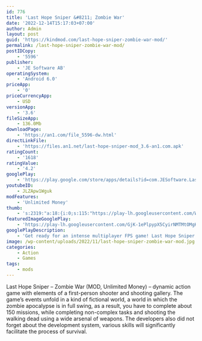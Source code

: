 ```yaml
---
id: 776
title: 'Last Hope Sniper &#8211; Zombie War'
date: '2022-12-14T15:17:03+07:00'
author: Admin
layout: post
guid: 'https://kindmod.com/last-hope-sniper-zombie-war-mod/'
permalink: /last-hope-sniper-zombie-war-mod/
postIDCopy:
    - '5596'
publisher:
    - 'JE Software AB'
operatingSystem:
    - 'Android 6.0'
priceApp:
    - '0'
priceCurrencyApp:
    - USD
versionApp:
    - '3.6'
fileSizeApp:
    - 136.0Mb
downloadPage:
    - 'https://an1.com/file_5596-dw.html'
directLinkFile:
    - 'https://files.an1.net/last-hope-sniper-mod_3.6-an1.com.apk'
ratingCount:
    - '1618'
ratingValue:
    - '4.2'
googlePlay:
    - 'https://play.google.com/store/apps/details?id=com.JESoftware.LastHopeSniperWar'
youtubeID:
    - JLZApw1Wguk
modFeatures:
    - 'Unlimited Money'
thumb:
    - 's:2319:"a:18:{i:0;s:115:"https://play-lh.googleusercontent.com/WmwPGJl3YnK0kCUCmkPtZ5Kq-ByuNud07uNcEJLETU_KOLEwhpRnpDBwBUDvlHSgyao=w526-h296";i:1;s:116:"https://play-lh.googleusercontent.com/Qn-CjLh4LlnEljnC5D-4ciNuA4DCwwWFnRDRxc7FfXNhjuvmvR8VbvsZ9xN4_cZ5_Vr2=w526-h296";i:2;s:115:"https://play-lh.googleusercontent.com/jUlE5jYa8DvzmAWJCXIW6xsIU2CiwT_d5lMHLZ3cbJorly4loxwWfGMo06vY_UrR9d4=w526-h296";i:3;s:114:"https://play-lh.googleusercontent.com/mYn188-4ePE1ubYzRocrJVUFxsdWY6nBRJOfaSGEcWGuptBfYxia8xvPyMOXT4rrGw=w526-h296";i:4;s:115:"https://play-lh.googleusercontent.com/pEJ67-BMwVA2rpZqPpRn-XTMUl0lTBPStIvo5SMLwAg-KRxlh5KczsAGMoGvpXLZmqo=w526-h296";i:5;s:114:"https://play-lh.googleusercontent.com/DCRovYW2a-svZITIXSDaIn0ovkbehGvyCXDpQmHlC6Hs2RmOApxwM3tvZPTyntnpCQ=w526-h296";i:6;s:116:"https://play-lh.googleusercontent.com/RJ3HqPDk1Do1aNMSzFWdXu7UtBUQphg4HfxJzVcBLU3B0doKhE7Wulf0fMs5gtD9uyTF=w526-h296";i:7;s:116:"https://play-lh.googleusercontent.com/_5KUE1DQwmtLmUnpGiPfFmiBMbFQ8S2Ee7HZV5SP3vJWEGddcyazh8XWS5KLepSkg2Kg=w526-h296";i:8;s:115:"https://play-lh.googleusercontent.com/8Z70xMHYGVLe1WuhiuYGsfsLTq7vlIKN2JNx_Bnt_t6umh9mHZZaSo0thG3OXL4T16g=w526-h296";i:9;s:116:"https://play-lh.googleusercontent.com/BDu8I3-k1HUpbzojbNEmy5u8s8XyRMXyFAwSiKrq2Afrb_UB0g43hapOUYpuHVe4gDDJ=w526-h296";i:10;s:115:"https://play-lh.googleusercontent.com/veHLXhZ3BiSETmFJjyjtAlxCemp6JaaGJyJhtdmKawQUAQKGpZtc312PAicip3QIt14=w526-h296";i:11;s:114:"https://play-lh.googleusercontent.com/VswxChpQheQobzxSlJxslDzFayVDHEvk9eQvgBAWqiohvB8lZdaIpX3S4K_nR2RbCg=w526-h296";i:12;s:115:"https://play-lh.googleusercontent.com/31EKa3AUMxHJjjQ7t66iWhNeB2jzhIAOA4O_wlsYMy6gnGDOZhSEbs06ObF9ubh8WNI=w526-h296";i:13;s:115:"https://play-lh.googleusercontent.com/JYpesnMEQvRC3NJIjACRw-naxxPzI0MVd7-CkUhVl6P6wRyySUHSYsZ0lXBpYqOBSZ8=w526-h296";i:14;s:114:"https://play-lh.googleusercontent.com/yACK1PBkvdv8E4IiWN-lzu3ddaRRs77F2FRtGLsmVXnRzw-nfoE2sfhZR601dWvQlA=w526-h296";i:15;s:115:"https://play-lh.googleusercontent.com/-Zq1RWeG2Ayn0GsFQIFAkUIDXfMdYruQ64V_lSk41b_OY50ffqS7PbA9_mS0k2yXiFE=w526-h296";i:16;s:115:"https://play-lh.googleusercontent.com/Y7T1p052d_6DvyZTp3aG4R7KyCtnwqrarFLXdljMEW4guXCo4-D_-iNNN1X06sxIj7c=w526-h296";i:17;s:115:"https://play-lh.googleusercontent.com/5zmWup372fPMCycJREuufYJqDbYH9v53_A27KVbvnmhqOhzNCsJtdNnW7Ue-718ChO0=w526-h296";}";'
featuredImageGooglePlay:
    - 'https://play-lh.googleusercontent.com/GjK-1ePlpypX5CyirNMTMtOMgKxg2tWbznhHkkKZbQqZ19WQEDureYK4rrXFSHTG0IU'
googlePlayDescription:
    - 'Get ready for an intense multiplayer FPS game! Last Hope Sniper is a free fast paced online multiplayer PVP action game with an offline story mode that you can enjoy playing anywhere, anytime. Become a deadly assassin, fighting other survivors in this multiplayer war game or while exploring the zombie infested world.Action-packed multiplayer game with heroes and customizable weapons.Supports fun free online and offline play.'
image: /wp-content/uploads/2022/11/last-hope-sniper-zombie-war-mod.jpg
categories:
    - Action
    - Games
tags:
    - mods
---
```


Last Hope Sniper – Zombie War (MOD, Unlimited Money) – dynamic action game with elements of a first-person shooter and shooting gallery. The game’s events unfold in a kind of fictional world, a world in which the zombie apocalypse is in full swing, as a result, you have to complete about 150 missions, while completing non-complex tasks and shooting the walking dead using a wide arsenal of weapons. The developers also did not forget about the development system, various skills will significantly facilitate the process of survival.